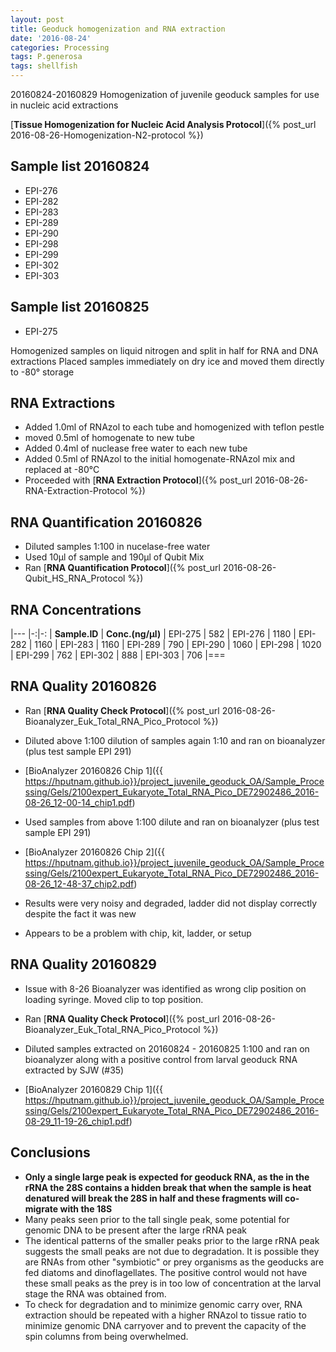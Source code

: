 ```yaml
---
layout: post
title: Geoduck homogenization and RNA extraction
date: '2016-08-24'
categories: Processing
tags: P.generosa
tags: shellfish
---
```


20160824-20160829
Homogenization of juvenile geoduck samples for use in nucleic acid extractions

[**Tissue Homogenization for Nucleic Acid Analysis Protocol**]({% post_url 2016-08-26-Homogenization-N2-protocol %})

## Sample list 20160824   
* EPI-276 
* EPI-282
* EPI-283
* EPI-289
* EPI-290
* EPI-298
* EPI-299
* EPI-302
* EPI-303
   
## Sample list 20160825  
* EPI-275 

Homogenized samples on liquid nitrogen and split in half for RNA and DNA extractions
Placed samples immediately on dry ice and moved them directly to -80° storage 

## RNA Extractions
* Added 1.0ml of RNAzol to each tube and homogenized with teflon pestle
* moved 0.5ml of homogenate to new tube
* Added 0.4ml of nuclease free water to each new tube
* Added 0.5ml of RNAzol to the initial homogenate-RNAzol mix and replaced at -80°C
* Proceeded with [**RNA Extraction Protocol**]({% post_url 2016-08-26-RNA-Extraction-Protocol %})

## RNA Quantification 20160826
* Diluted samples 1:100 in nucelase-free water
* Used 10µl of sample and 190µl of Qubit Mix
* Ran [**RNA Quantification Protocol**]({% post_url 2016-08-26-Qubit_HS_RNA_Protocol %})

## RNA Concentrations

|---
|-:|-:
| **Sample.ID** | **Conc.(ng/µl)** 
| EPI-275 | 582 
| EPI-276 | 1180 
| EPI-282 | 1160 
| EPI-283 | 1160 
| EPI-289 | 790 
| EPI-290 | 1060 
| EPI-298 | 1020 
| EPI-299 | 762 
| EPI-302 | 888 
| EPI-303 | 706 
|===

## RNA Quality 20160826
* Ran [**RNA Quality Check Protocol**]({% post_url 2016-08-26-Bioanalyzer_Euk_Total_RNA_Pico_Protocol %})

* Diluted above 1:100 dilution of samples again 1:10 and ran on bioanalyzer (plus test sample EPI 291)
* [BioAnalyzer 20160826 Chip 1]({{ https://hputnam.github.io}}/project_juvenile_geoduck_OA/Sample_Processing/Gels/2100expert_Eukaryote_Total_RNA_Pico_DE72902486_2016-08-26_12-00-14_chip1.pdf)

* Used samples from above 1:100 dilute and ran on bioanalyzer (plus test sample EPI 291)
* [BioAnalyzer 20160826 Chip 2]({{ https://hputnam.github.io}}/project_juvenile_geoduck_OA/Sample_Processing/Gels/2100expert_Eukaryote_Total_RNA_Pico_DE72902486_2016-08-26_12-48-37_chip2.pdf)

* Results were very noisy and degraded, ladder did not display correctly despite the fact it was new
* Appears to be a problem with chip, kit, ladder, or setup

## RNA Quality 20160829
* Issue with 8-26 Bioanalyzer was identified as wrong clip position on loading syringe. Moved clip to top position.
* Ran [**RNA Quality Check Protocol**]({% post_url 2016-08-26-Bioanalyzer_Euk_Total_RNA_Pico_Protocol %})

* Diluted samples extracted on 20160824 - 20160825 1:100 and ran on bioanalyzer along with a positive control from larval geoduck RNA extracted by SJW (#35)
* [BioAnalyzer 20160829 Chip 1]({{ https://hputnam.github.io}}/project_juvenile_geoduck_OA/Sample_Processing/Gels/2100expert_Eukaryote_Total_RNA_Pico_DE72902486_2016-08-29_11-19-26_chip1.pdf)


## Conclusions
* **Only a single large peak is expected for geoduck RNA, as the in the rRNA the 28S contains a hidden break that when the sample is heat denatured will break the 28S in half and these fragments will co-migrate with the 18S** 
* Many peaks seen prior to the tall single peak, some potential for genomic DNA to be present after the large rRNA peak
* The identical patterns of the smaller peaks prior to the large rRNA peak suggests the small peaks are not due to degradation. It is possible they are RNAs from other "symbiotic" or prey organisms as the geoducks are fed diatoms and dinoflagellates. The positive control would not have these small peaks as the prey is in too low of concentration at the larval stage the RNA was obtained from.
* To check for degradation and to minimize genomic carry over, RNA extraction should be repeated with a higher RNAzol to tissue ratio to minimize genomic DNA carryover and to prevent the capacity of the spin columns from being overwhelmed.
